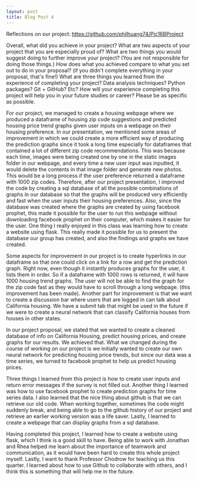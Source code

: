 ```yaml
---
layout: post
title: Blog Post 4
---
```

Reflections on our project: https://github.com/philhuang74/Pic16BProject

Overall, what did you achieve in your project? 
What are two aspects of your project that you are especially proud of? 
What are two things you would suggest doing to further improve your project? (You are not responsible for doing those things.) 
How does what you achieved compare to what you set out to do in your proposal? (if you didn't complete everything in your proposal, that's fine!)
What are three things you learned from the experience of completing your project? Data analysis techniques? Python packages? Git + GitHub? Etc? 
How will your experience completing this project will help you in your future studies or career? Please be as specific as possible. 

  For our project, we managed to create a housing webpage where we produced a dataframe of housing zip code suggestions and predicted housing price trend graphs given user inputs on a webpage on their housing preference. In our presentation, we mentioned some areas of improvement in which we could create a more efficient way of producing the prediction graphs since it took a long time especially for dataframes that contained a lot of different zip code recommendations. This was because each time, images were being created one by one in the static images folder in our webpage, and every time a new user input was inputted, it would delete the contents in that image folder and generate new photos. This would be a long process if the user preference returned a dataframe with 1000 zip codes. Therefore, after our project presentation, I improved the code by creating a sql database of all the possible combinations of graphs in our database so that the graphs will be produced very efficiently and fast when the user inputs their housing preferences. Also, since the database was created where the graphs are created by using facebook prophet, this made it possible for the user to run this webpage without downloading facebook prophet on their computer, which makes it easier for the user. One thing I really enjoyed in this class was learning how to create a website using flask. This really made it possible for us to present the database our group has created, and also the findings and graphs we have created.

  Some aspects for improvement in our project is to create hyperlinks in our dataframe so that one could click on a link for a row and get the prediction graph. Right now, even though it instantly produces graphs for the user, it lists them in order. So if a dataframe with 1000 rows is returned, it will have 1000 housing trend graphs. The user will not be able to find the graph for the zip code fast as they would have to scroll through a long webpage. (this improvement has been made). Another part for improvement is that we want to create a discussion bar where users that are logged in can talk about California housing. We have a submit tab that might be used in the future if we were to create a neural network that can classify California houses from houses in other states.  

In our project proposal, we stated that we wanted to create a cleaned database of info on California Housing, predict housing prices, and create graphs for our results. We achieved that. What we changed during the course of working on our project is we initially wanted to create our own neural network for predicting housing price trends, but since our data was a time series, we turned to facebook prophet to help us predict housing prices. 

  Three things I learned from this project is how to create user inputs and return error messages if the survey is not filled out. Another thing I learned was how to use facebook prophet to create prediction graphs for time series data. I also learned that the nice thing about github is that we can retrieve our old code. When working together, sometimes the code might suddenly break, and being able to go to the github history of our project and retrieve an earlier working version was a life saver. Lastly, I learned to create a webpage that can display graphs from a sql database.
  
  Having completed this project, I learned how to create a website using flask, which I think is a good skill to have. Being able to work with Jonathan and Rhea helped me learn about the importance of teamwork and communication, as it would have been hard to create this whole project myself. Lastly, I want to thank Professor Chodrow for teaching us this quarter. I learned about how to use Github to collaborate with others, and I think this is something that will help me in the future.
  